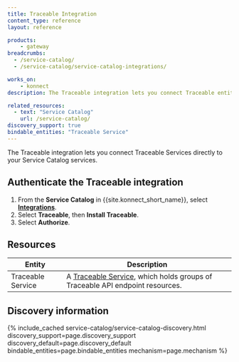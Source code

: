 ```yaml
---
title: Traceable Integration
content_type: reference
layout: reference

products:
    - gateway
breadcrumbs:
  - /service-catalog/
  - /service-catalog/service-catalog-integrations/

works_on:
    - konnect
description: The Traceable integration lets you connect Traceable entities directly to your Service Catalog Services.

related_resources:
  - text: "Service Catalog"
    url: /service-catalog/
discovery_support: true
bindable_entities: "Traceable Service"
---
```


The Traceable integration lets you connect Traceable Services directly to your Service Catalog services.

## Authenticate the Traceable integration

1. From the **Service Catalog** in {{site.konnect_short_name}}, select **[Integrations](https://cloud.konghq.com/us/service-catalog/integrations)**. 
2. Select **Traceable**, then **Install Traceable**.
3. Select **Authorize**. 

## Resources

Entity | Description
-------|-------------
Traceable Service | A [Traceable Service](https://docs.traceable.ai/docs/domains-services-backends), which holds groups of Traceable API endpoint resources.

## Discovery information

<!-- vale off-->

{% include_cached service-catalog/service-catalog-discovery.html 
   discovery_support=page.discovery_support
   discovery_default=page.discovery_default
   bindable_entities=page.bindable_entities
   mechanism=page.mechanism %}

<!-- vale on-->



